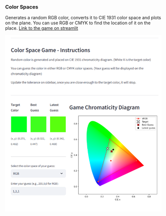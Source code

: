 ### Color Spaces
Generates a random RGB color, converts it to CIE 1931 color space and plots on the plane. You can use RGB or CMYK to find the location of it on the place. [Link to the game on streamlit](https://colorspaces.streamlit.app/)

![Instructions](./data/instructions.png)

